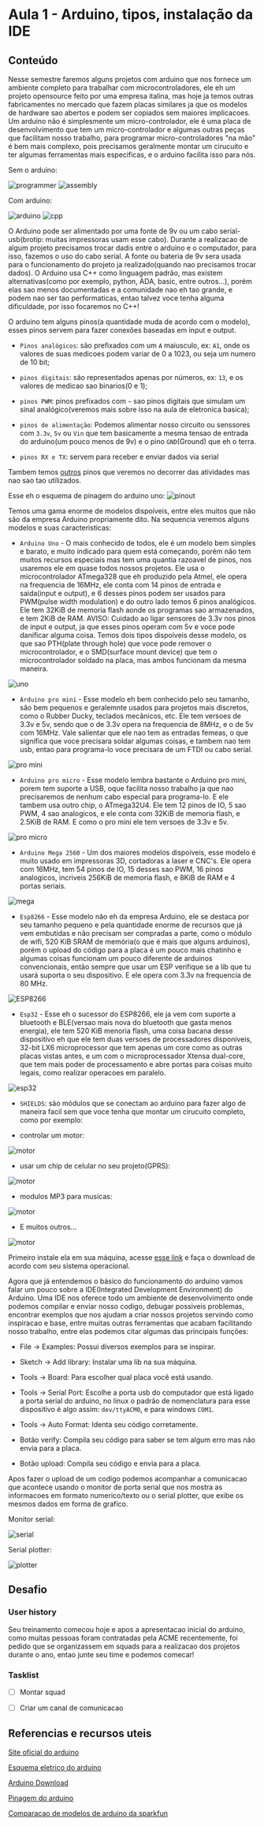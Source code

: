 # Aula 1 - Arduino, tipos, instalação da IDE

## Conteúdo

Nesse semestre faremos alguns projetos com arduino que nos fornece um ambiente completo para trabalhar com microcontroladores, ele eh um projeto opensource feito por uma empresa italina, mas hoje ja temos outras fabricamentes no mercado que fazem placas similares ja que os modelos de hardware sao abertos e podem ser copiados sem maiores implicacoes. Um arduino não é simplesmente um micro-controlador, ele é uma placa de desenvolvimento que tem um micro-controlador e algumas outras peças que facilitam nosso trabalho, para programar micro-controladores "na mão" é bem mais complexo, pois precisamos geralmente montar um cirucuito e ter algumas ferramentas mais especificas, e o arduino facilita isso para nós.

Sem o arduino:

![programmer](../../img/1sem/01/programmer.jpeg)
![assembly](../../img/1sem/01/assembly.png)

Com arduino:

![arduino](../../img/1sem/01/arduino.jpeg)
![cpp](../../img/1sem/01/cpp.jpeg)


O Arduino pode ser alimentado por uma fonte de 9v ou um cabo serial-usb(brotip: muitas impressoras usam esse cabo). Durante a realizacao de algum projeto precisamos trocar dadis entre o arduino e o computador, para isso, fazemos o uso do cabo serial. A fonte ou bateria de 9v sera usada para o funcionamento do projeto ja realizado(quando nao precisamos trocar dados).
O Arduino usa C++ como linguagem padrão, mas existem alternativas(como por exemplo, python, ADA, basic, entre outros...), porém elas sao menos documentadas e a comunidade nao eh tao grande, e podem nao ser tao performaticas, entao talvez voce tenha alguma dificuldade, por isso focaremos no C++!

O arduino tem alguns pinos(a quantidade muda de acordo com o modelo), esses pinos servem para fazer conexões baseadas em input e output.

* `Pinos analógicos`: são prefixados com um `A` maiusculo, ex: `A1`, onde os valores de suas medicoes podem variar de 0 a 1023, ou seja um numero de 10 bit;

* `pinos digitais`: são representados apenas por números, ex: `13`, e os valores de medicao sao binarios(0 e 1);

* `pinos PWM`: pinos prefixados com `~`  sao pinos digitais que simulam um sinal analógico(veremos mais sobre isso na aula de eletronica basica);

* `pinos de alimentação`: Podemos alimentar nosso circuito ou senssores com `3.3v`, `5v` ou `Vin` que tem basicamente a mesma tensao de entrada do arduino(um pouco menos de 9v) e o pino `GND`(Ground) que eh o terra.

* `pinos RX e TX`: servem para receber e enviar dados via serial

 Tambem temos [outros](https://www.arduino.cc/en/reference/board) pinos que veremos no decorrer das atividades mas nao sao tao utilizados.

Esse eh o esquema de pinagem do arduino uno:
![pinout](../../img/1sem/01/pinout.png)

Temos uma gama enorme de modelos dispoíveis, entre eles muitos que não são da empresa Arduino propriamente dito. Na sequencia veremos alguns modelos e suas caracteristicas:

* `Arduino Uno` - O mais conhecido de todos, ele é um modelo bem simples e barato, e muito indicado para quem está começando, porém não tem muitos recursos especiais mas tem uma quantia razoavel de pinos, nos usaremos ele em quase todos nossos projetos. Ele usa o microcontrolador ATmega328 que eh produzido pela Atmel, ele opera na frequencia de 16MHz, ele conta com 14 pinos de entrada e saida(input e output), e 6 desses pinos podem ser usados para PWM(pulse width modulation) e do outro lado temos 6 pinos analógicos. Ele tem 32KiB de memoria flash aonde os programas sao armazenados, e tem 2KiB de RAM.
AVISO: Cuidado ao ligar sensores de 3.3v nos pinos de input e output, ja que esses pinos operam com 5v e voce pode danificar alguma coisa.
Temos dois tipos dispoíveis desse modelo, os que sao PTH(plate through hole) que voce pode remover o microcontrolador, e o SMD(surface mount device) que tem o microcontrolador soldado na placa, mas ambos funcionam da mesma maneira.

![uno](../../img/1sem/01/uno_types.png)

* `Arduino pro mini` - Esse modelo eh bem conhecido pelo seu tamanho, são bem pequenos e geralemnte usados para projetos mais discretos, como o Rubber Ducky, teclados mecânicos, etc. Ele tem versoes de 3.3v e 5v, sendo que o de 3.3v opera na frequencia de 8MHz, e o de 5v com 16MHz. Vale salientar que ele nao tem as entradas femeas, o que significa que voce precisara soldar algumas coisas, e tambem nao tem usb, entao para programa-lo voce precisara de um FTDI ou cabo serial.

![pro mini](../../img/1sem/01/promini.jpeg)

* `Arduino pro micro` - Esse modelo lembra bastante o Arduino pro mini, porem tem suporte a USB, oque facilita nosso trabalho ja que nao precisaremos de nenhum cabo especial para programa-lo. E ele tambem usa outro chip, o ATmega32U4. Ele tem 12 pinos de IO, 5 sao PWM, 4 sao analogicos, e ele conta com 32KiB de memoria flash, e 2.5KiB de RAM.
E como o pro mini ele tem versoes de 3.3v e 5v.

![pro micro](../../img/1sem/01/pro_micro.jpeg)

* `Arduino Mega 2560` - Um dos maiores modelos dispoíveis, esse modelo é muito usado em impressoras 3D, cortadoras a laser e CNC's. Ele opera com 16MHz, tem 54 pinos de IO, 15 desses sao PWM, 16 pinos analogicos, incriveis 256KiB de memoria flash, e 8KiB de RAM e 4 portas seriais.

![mega](../../img/1sem/01/mega.jpeg)

* `Esp8266` - Esse modelo não eh da empresa Arduino, ele se destaca por seu tamanho pequeno e pela quantidade enorme de recursos que já vem embutidas e não precisam ser compradas a parte, como o módulo de wifi, 520 KiB SRAM de memória(o que é mais que alguns arduinos), porém o upload do código para a placa é um pouco mais chatinho e algumas coisas funcionam um pouco diferente de arduinos convencionais, então sempre que usar um ESP verifique se a lib que tu usará suporta o seu dispositivo. E ele opera com 3.3v na frequencia de 80 MHz.

![ESP8266](../../img/1sem/01/8266.jpeg)

* `Esp32` - Esse eh o sucessor do ESP8266, ele ja vem com suporte a bluetooth e BLE(versao mais nova do bluetooth que gasta menos energia), ele tem 520 KiB menoria flash, uma coisa bacana desse dispositivo eh que ele tem duas versoes de processadores disponiveis, 32-bit LX6 microprocessor que tem apenas um core como as outras placas vistas antes, e um com o microprocessador Xtensa dual-core, que tem mais poder de processamento e abre portas para coisas muito legais, como realizar operacoes em paralelo.

![esp32](../../img/1sem/01/esp32.jpeg)


* `SHIELDS`: são módulos que se conectam ao arduino para fazer algo de maneira facil sem que voce tenha que montar um cirucuito completo, como por exemplo:

 - controlar um motor:

![motor](../../img/1sem/01/motor_shield.png)

 - usar um chip de celular no seu projeto(GPRS):

 ![motor](../../img/1sem/01/gprs.jpeg)

 - modulos MP3 para musicas:

 ![motor](../../img/1sem/01/mp3.jpeg)

 - E muitos outros...

 ![motor](../../img/1sem/01/random.png)

Primeiro instale ela em sua máquina, acesse [esse link](https://www.arduino.cc/en/main/software) e faça o download de acordo com seu sistema operacional.


Agora que já entendemos o básico do funcionamento do arduino vamos falar um pouco sobre a IDE(Integrated Development Environment) do Arduino. Uma IDE nos oferece todo um ambiente de desenvolvimento onde podemos compilar e enviar nosso codigo, debugar possiveis problemas, encontrar exemplos que nos ajudam a criar nossos projetos servindo como inspiracao e base, entre muitas outras ferramentas que acabam facilitando nosso trabalho, entre elas podemos citar algumas das principais funções:

* File -> Examples: Possui diversos exemplos para se inspirar.

* Sketch -> Add library: Instalar uma lib na sua máquina.

* Tools -> Board: Para escolher qual placa você está usando.

* Tools -> Serial Port: Escolhe a porta usb do computador que está ligado a porta serial do arduino, no linux o padrão de nomenclatura para esse dispositivo é algo assim: `dev/ttyACM0`, e para windows `COM1`.

* Tools -> Auto Format: Identa seu código corretamente.

* Botão verify: Compila seu código para saber se tem algum erro mas não envia para a placa.

* Botão upload: Compila seu código e envia para a placa.

Apos fazer o upload de um codigo podemos acompanhar a comunicacao que acontece usando o monitor de porta serial que nos mostra as informacoes em formato numerico/texto ou o serial plotter, que exibe os mesmos dados em forma de grafico.


Monitor serial:

![serial](../../img/1sem/01/serial.jpeg)

Serial plotter:

![plotter](../../img/1sem/01/plotter.jpeg)

## Desafio

### User history

Seu treinamento comecou hoje e apos a apresentacao inicial do arduino, como muitas pessoas foram contratadas pela ACME recentemente, foi pedido que se organizassem em squads para a realizacao dos projetos durante o ano, entao junte seu time e podemos comecar!

### Tasklist

* [ ] Montar squad
* [ ] Criar um canal de comunicacao


## Referencias e recursos uteis

[Site oficial do arduino](arduino.cc/)

[Esquema eletrico do arduino](https://www.arduino.cc/en/uploads/Main/arduino-uno-schematic.pdf)

[Arduino Download](https://www.arduino.cc/en/Main/Software)

[Pinagem do arduino](https://www.arduino.cc/en/reference/board)

[Comparacao de modelos de arduino da sparkfun](https://www.youtube.com/watch?v=hjRSwBcLcSU)
